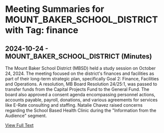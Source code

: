 # Meeting Summaries for MOUNT_BAKER_SCHOOL_DISTRICT with Tag: finance

## 2024-10-24 - MOUNT_BAKER_SCHOOL_DISTRICT (Minutes)

The Mount Baker School District (MBSD) held a study session on October 24, 2024.  The meeting focused on the district's finances and facilities as part of their long-term strategic plan, specifically Goal 2: Finance, Facilities and Operations. A resolution, MB Board Resolution 24/25:1, was passed to transfer funds from the Capital Projects Fund to the General Fund. The board also approved a consent agenda encompassing personnel actions, accounts payable, payroll, donations, and various agreements for services like E-Rate consulting and staffing.  Natalie Chavez raised concerns regarding the School Based Health Clinic during the "Information from the Audience" segment.

[View Full Text](https://raw.githubusercontent.com/WhatsUpWhatcom/schoolboardexplorer/refs/heads/main/data/countries/usa/states/wa/counties/whatcom/school_boards/mount_baker_school_district/2024/2024-10-24-minutes.txt)

